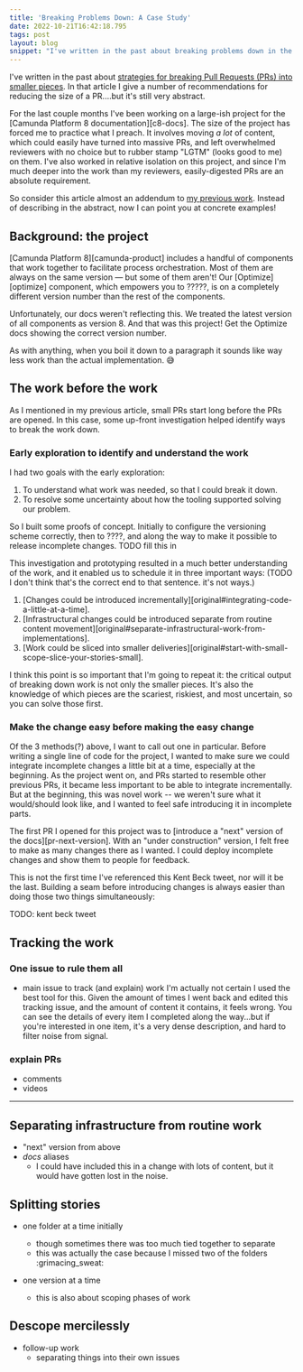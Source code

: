 ```yaml
---
title: 'Breaking Problems Down: A Case Study'
date: 2022-10-21T16:42:18.795
tags: post
layout: blog
snippet: "I've written in the past about breaking problems down in the abstract. For the last couple months I've worked on a project where I can demonstrate it in real life!"
---
```


I've written in the past about [strategies for breaking Pull Requests (PRs) into smaller pieces](https://artsy.github.io/blog/2021/03/09/strategies-for-small-focused-pull-requests/). In that article I give a number of recommendations for reducing the size of a PR....but it's still very abstract.

For the last couple months I've been working on a large-ish project for the [Camunda Platform 8 documentation][c8-docs]. The size of the project has forced me to practice what I preach. It involves moving _a lot_ of content, which could easily have turned into massive PRs, and left overwhelmed reviewers with no choice but to rubber stamp "LGTM" (looks good to me) on them. I've also worked in relative isolation on this project, and since I'm much deeper into the work than my reviewers, easily-digested PRs are an absolute requirement.

So consider this article almost an addendum to [my previous work](https://artsy.github.io/blog/2021/03/09/strategies-for-small-focused-pull-requests/). Instead of describing in the abstract, now I can point you at concrete examples!

## Background: the project

[Camunda Platform 8][camunda-product] includes a handful of components that work together to facilitate process orchestration. Most of them are always on the same version — but some of them aren't! Our [Optimize][optimize] component, which empowers you to ?????, is on a completely different version number than the rest of the components.

Unfortunately, our docs weren't reflecting this. We treated the latest version of all components as version 8. And that was this project! Get the Optimize docs showing the correct version number.

As with anything, when you boil it down to a paragraph it sounds like way less work than the actual implementation. 😅

## The work before the work

As I mentioned in my previous article, small PRs start long before the PRs are opened. In this case, some up-front investigation helped identify ways to break the work down.

### Early exploration to identify and understand the work

I had two goals with the early exploration:

1. To understand what work was needed, so that I could break it down.
2. To resolve some uncertainty about how the tooling supported solving our problem.

So I built some proofs of concept. Initially to configure the versioning scheme correctly, then to ????, and along the way to make it possible to release incomplete changes. TODO fill this in

This investigation and prototyping resulted in a much better understanding of the work, and it enabled us to schedule it in three important ways: (TODO I don't think that's the correct end to that sentence. it's not ways.)

1. [Changes could be introduced incrementally][original#integrating-code-a-little-at-a-time].
2. [Infrastructural changes could be introduced separate from routine content movement][original#separate-infrastructural-work-from-implementations].
3. [Work could be sliced into smaller deliveries][original#start-with-small-scope-slice-your-stories-small].

I think this point is so important that I'm going to repeat it: the critical output of breaking down work is not only the smaller pieces. It's also the knowledge of which pieces are the scariest, riskiest, and most uncertain, so you can solve those first.

### Make the change easy before making the easy change

Of the 3 methods(?) above, I want to call out one in particular. Before writing a single line of code for the project, I wanted to make sure we could integrate incomplete changes a little bit at a time, especially at the beginning. As the project went on, and PRs started to resemble other previous PRs, it became less important to be able to integrate incrementally. But at the beginning, this was novel work -- we weren't sure what it would/should look like, and I wanted to feel safe introducing it in incomplete parts.

The first PR I opened for this project was to [introduce a "next" version of the docs][pr-next-version]. With an "under construction" version, I felt free to make as many changes there as I wanted. I could deploy incomplete changes and show them to people for feedback.

This is not the first time I've referenced this Kent Beck tweet, nor will it be the last. Building a seam before introducing changes is always easier than doing those two things simultaneously:

TODO: kent beck tweet

## Tracking the work

### One issue to rule them all

- main issue to track (and explain) work
  I'm actually not certain I used the best tool for this. Given the amount of times I went back and edited this tracking issue, and the amount of content it contains, it feels wrong. You can see the details of every item I completed along the way...but if you're interested in one item, it's a very dense description, and hard to filter noise from signal.

### explain PRs

- comments
- videos

---

## Separating infrastructure from routine work

- "next" version from above
- $docs$ aliases
  - I could have included this in a change with lots of content, but it would have gotten lost in the noise.

## Splitting stories

- one folder at a time initially

  - though sometimes there was too much tied together to separate
  - this was actually the case because I missed two of the folders :grimacing_sweat:

- one version at a time
  - this is also about scoping phases of work

## Descope mercilessly

- follow-up work
  - separating things into their own issues

